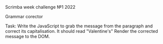 Scrimba week challenge №1 2022

Grammar corector

Task: 
 Write the JavaScript to grab the message from the paragraph and correct its capitalisation.
 It should read "Valentine's"
 Render the corrected message to the DOM.
